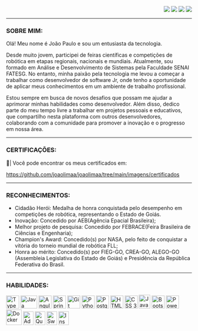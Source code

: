 <div>
    <section align="right">
    <a href = "mailto:joao.lima_dev@outlook.com"><img src="https://img.shields.io/badge/-Outlook-%23333?style=for-the-badge&logo=microsoft-outlook&logoColor=white" target="_blank"></a>
    <a href="https://www.youtube.com/@joao_limaa/videos" target="_blank"><img src="https://img.shields.io/badge/YouTube-%23333?style=for-the-badge&logo=youtube&logoColor=white" target="_blank"></a>
    <a href="https://instagram.com/jplimag?igshid=YmMyMTA2M2Y=" target="_blank"><img src="https://img.shields.io/badge/-Instagram-%23333?style=for-the-badge&logo=instagram&logoColor=white" target="_blank"></a>
    <a href="https://www.linkedin.com/in/joao-limaa/" target="_blank"><img src="https://img.shields.io/badge/-LinkedIn-%23333?style=for-the-badge&logo=linkedin&logoColor=white" target="_blank"></a>   
  </section>
</div>

---

### **SOBRE MIM:**


<p>
  Olá! Meu nome é João Paulo e sou um entusiasta da tecnologia.

  Desde muito jovem, participei de feiras científicas e competições de robótica em etapas regionais, nacionais e mundiais. 
  Atualmente, sou formado em Análise e Desenvolvimento de Sistemas pela Faculdade SENAI FATESG. No entanto, minha paixão pela 
  tecnologia me levou a começar a trabalhar como desenvolvedor de software Jr, onde tenho a oportunidade de aplicar meus 
  conhecimentos em um ambiente de trabalho profissional.

  Estou sempre em busca de novos desafios que possam me ajudar a aprimorar minhas habilidades como desenvolvedor. Além disso, 
  dedico parte do meu tempo livre a trabalhar em projetos pessoais e educativos, que compartilho nesta plataforma com outros 
  desenvolvedores, colaborando com a comunidade para promover a inovação e o progresso em nossa área.
</p> 

---

### **CERTIFICAÇÕES:**


📂| Você pode encontrar os meus certificados em: <p>https://github.com/joaolimaa/joaolimaa/tree/main/imagens/certificados</p>

---

### **RECONHECIMENTOS:**

* Cidadão Herói: Medalha de honra conquistada pelo desempenho em competições de robótica, representando o Estado de Goiás.
* Inovação: Concedido por AEB(Agência Epacial Brasileira);
* Melhor projeto de pesquisa: Concedido por FEBRACE(Feira Brasileira de Ciências e Engenharia);
* Champion's Award: Concedido(s) por NASA, pelo feito de conquistar a vitória do torneio mundial de robótica FLL;
* Honra ao mérito: Concedido(s) por FIEG-GO, CREA-GO, ALEGO-GO (Assembleia Legislativa do Estado de Goiás) e Presidência da República Federativa do Brasil.

---

### **HABILIDADES:**

<div>
    <img src="https://cdn.jsdelivr.net/gh/devicons/devicon/icons/typescript/typescript-original.svg" title="TypeScript" width="35" height="35"/>
    <img src="https://cdn.jsdelivr.net/gh/devicons/devicon/icons/java/java-original.svg" width="45" title="Java" height="35"/> 
    <img src="https://cdn.jsdelivr.net/gh/devicons/devicon/icons/angularjs/angularjs-original.svg" title="Angular" width="35" height="35"/> 
    <img src="https://cdn.jsdelivr.net/gh/devicons/devicon/icons/spring/spring-original.svg" title="SpringBoot" width="35" height="35"/> 
    <img src="https://cdn.jsdelivr.net/gh/devicons/devicon/icons/git/git-original.svg" title="Git" width="35" height="35"/> 
    <img src="https://cdn.jsdelivr.net/gh/devicons/devicon/icons/python/python-original.svg" title="Python" width="35" height="35"/> 
    <img src="https://cdn.jsdelivr.net/gh/devicons/devicon/icons/postgresql/postgresql-original.svg" title="PostgreSQL" width="35" height="35"/> 
    <img src="https://cdn.jsdelivr.net/gh/devicons/devicon/icons/html5/html5-original.svg" title="HTML 5" width="35" height="35"/> 
    <img src="https://cdn.jsdelivr.net/gh/devicons/devicon/icons/css3/css3-original.svg" title="CSS 3" width="35" height="35"/> 
    <img src="https://cdn.jsdelivr.net/gh/devicons/devicon/icons/javascript/javascript-original.svg" title="JavaScript" width="31" height="37px"/>
    <img src="https://cdn.jsdelivr.net/gh/devicons/devicon/icons/bootstrap/bootstrap-original.svg" title="Bootstrap" width="35" height="35"/>
    <img src="https://img.icons8.com/color/512/power-bi.png" title="Power BI" width="35" height="35"/>
    <img src="https://cdn.jsdelivr.net/gh/devicons/devicon/icons/docker/docker-original.svg" title="Docker" width="42" height="42"/>
    <img src="https://cdn.jsdelivr.net/gh/devicons/devicon/icons/illustrator/illustrator-plain.svg" title="Adobe Illustrator" width="28" height="37px"/>
    <img src="https://cdn.jsdelivr.net/gh/devicons/devicon@latest/icons/quarkus/quarkus-original.svg" title="Quarkus" width="28" height="37px"/>
    <img src="https://cdn.jsdelivr.net/gh/devicons/devicon@latest/icons/swagger/swagger-original.svg" title="Swagger" width="28" height="37px"/>
    <img src="https://cdn.jsdelivr.net/gh/devicons/devicon@latest/icons/insomnia/insomnia-original.svg" title="Insomnia" width="28" height="37px"/>
</div>
